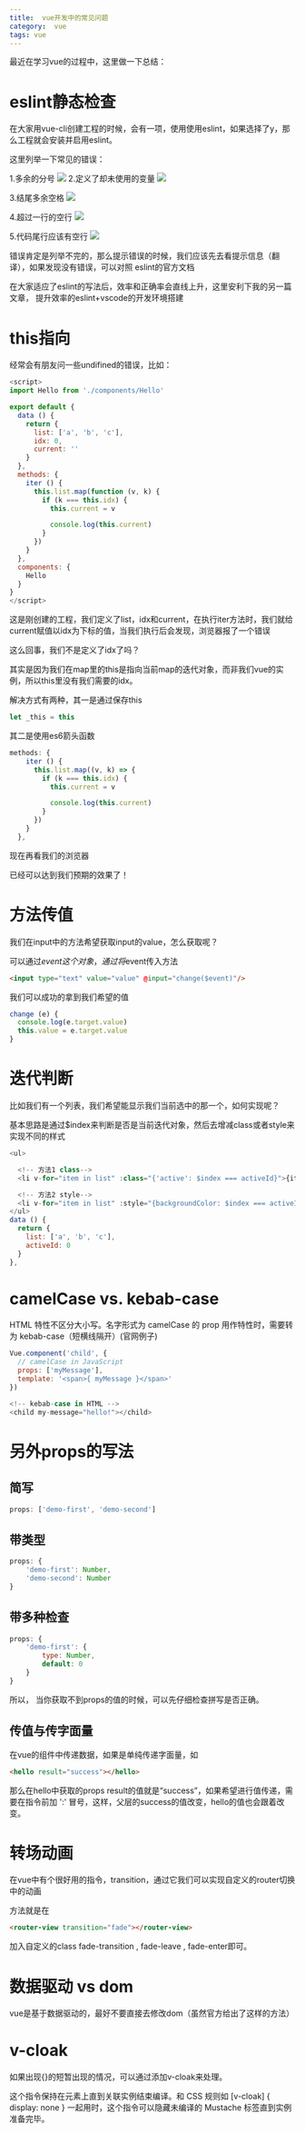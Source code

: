 ```yaml
---
title:  vue开发中的常见问题
category:  vue
tags: vue
---
```


最近在学习vue的过程中，这里做一下总结：

# eslint静态检查

在大家用vue-cli创建工程的时候，会有一项，使用使用eslint，如果选择了y，那么工程就会安装并启用eslint。

<!--more-->

这里列举一下常见的错误：

1.多余的分号
![](http://img0.tuicool.com/bmqqMrB.png)
2.定义了却未使用的变量
![](http://img0.tuicool.com/AVbu2eB.png)

3.结尾多余空格
![](http://img1.tuicool.com/NFjAzae.png)

4.超过一行的空行
![](http://img1.tuicool.com/rYVFv2.png)

5.代码尾行应该有空行
![](http://img1.tuicool.com/m2yUri.png)

错误肯定是列举不完的，那么提示错误的时候，我们应该先去看提示信息（翻译），如果发现没有错误，可以对照 eslint的官方文档

在大家适应了eslint的写法后，效率和正确率会直线上升，这里安利下我的另一篇文章， 提升效率的eslint+vscode的开发环境搭建

# this指向

经常会有朋友问一些undifined的错误，比如：
```js
<script>
import Hello from './components/Hello'

export default {
  data () {
    return {
      list: ['a', 'b', 'c'],
      idx: 0,
      current: ''
    }
  },
  methods: {
    iter () {
      this.list.map(function (v, k) {
        if (k === this.idx) {
          this.current = v

          console.log(this.current)
        }
      })
    }
  },
  components: {
    Hello
  }
}
</script>
```
这是刚创建的工程，我们定义了list，idx和current，在执行iter方法时，我们就给current赋值以idx为下标的值，当我们执行后会发现，浏览器报了一个错误


这么回事，我们不是定义了idx了吗？

其实是因为我们在map里的this是指向当前map的迭代对象，而非我们vue的实例，所以this里没有我们需要的idx。

解决方式有两种，其一是通过保存this
```js
let _this = this
```
其二是使用es6箭头函数
```js
methods: {
    iter () {
      this.list.map((v, k) => {
        if (k === this.idx) {
          this.current = v

          console.log(this.current)
        }
      })
    }
  },
```
现在再看我们的浏览器


已经可以达到我们预期的效果了！

# 方法传值

我们在input中的方法希望获取input的value，怎么获取呢？

可以通过$event这个对象，通过将$event传入方法
```html
<input type="text" value="value" @input="change($event)"/>
```
我们可以成功的拿到我们希望的值
```js
change (e) {
  console.log(e.target.value)
  this.value = e.target.value
}
```
# 迭代判断

比如我们有一个列表，我们希望能显示我们当前选中的那一个，如何实现呢？

基本思路是通过$index来判断是否是当前迭代对象，然后去增减class或者style来实现不同的样式
```js
<ul>

  <!-- 方法1 class-->
  <li v-for="item in list" :class="{'active': $index === activeId}">{item}</li>

  <!-- 方法2 style-->
  <li v-for="item in list" :style="{backgroundColor: $index === activeId ? 'red' : 'white'}">{item}</li>
</ul>
data () {
  return {
    list: ['a', 'b', 'c'],
    activeId: 0
  }
},
```
# camelCase vs. kebab-case

HTML 特性不区分大小写。名字形式为 camelCase 的 prop 用作特性时，需要转为 kebab-case（短横线隔开）(官网例子)
```js
Vue.component('child', {
  // camelCase in JavaScript
  props: ['myMessage'],
  template: '<span>{ myMessage }</span>'
})

<!-- kebab-case in HTML -->
<child my-message="hello!"></child>
```
# 另外props的写法

## 简写
```js
props: ['demo-first', 'demo-second']
```
## 带类型
```js
props: {
    'demo-first': Number,
    'demo-second': Number
}
```
## 带多种检查
```js
props: {
    'demo-first': {
        type: Number,
        default: 0
    }
}
```
所以， 当你获取不到props的值的时候，可以先仔细检查拼写是否正确。

## 传值与传字面量

在vue的组件中传递数据，如果是单纯传递字面量，如
```html
<hello result="success"></hello>
```
那么在hello中获取的props result的值就是“success”，如果希望进行值传递，需要在指令前加 ':' 冒号，这样，父层的success的值改变，hello的值也会跟着改变。

# 转场动画

在vue中有个很好用的指令，transition，通过它我们可以实现自定义的router切换中的动画

方法就是在
```html
<router-view transition="fade"></router-view>
```
加入自定义的class fade-transition , fade-leave , fade-enter即可。

# 数据驱动 vs dom

vue是基于数据驱动的，最好不要直接去修改dom（虽然官方给出了这样的方法）

# v-cloak

如果出现{}的短暂出现的情况，可以通过添加v-cloak来处理。

这个指令保持在元素上直到关联实例结束编译。和 CSS 规则如 [v-cloak] { display: none } 一起用时，这个指令可以隐藏未编译的 Mustache 标签直到实例准备完毕。